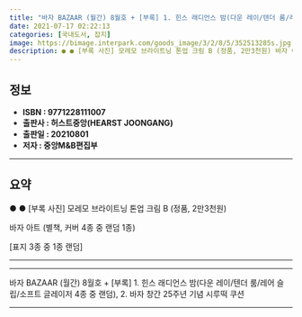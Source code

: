 ```yaml
---
title: "바자 BAZAAR (월간) 8월호 + [부록] 1. 힌스 래디언스 밤(다운 레이/텐더 룸/레어 슬립/소프트 글레이저 4종 중 랜덤), 2. 바자 창간 25주년 기념 시루떡 쿠션"
date: 2021-07-17 02:22:13
categories: [국내도서, 잡지]
image: https://bimage.interpark.com/goods_image/3/2/8/5/352513285s.jpg
description: ● ● [부록 사진] 모레모 브라이트닝 톤업 크림 B (정품, 2만3천원) 바자 아트 (별책, 커버 4종 중 랜덤 1종) [표지 3종 중 1종 랜덤]
---
```


## **정보**

- **ISBN : 9771228111007**
- **출판사 : 허스트중앙(HEARST JOONGANG)**
- **출판일 : 20210801**
- **저자 : 중앙M&B편집부**

------



## **요약**

●  ●  [부록 사진]
모레모 브라이트닝 톤업 크림 B (정품, 2만3천원)

바자 아트 (별책, 커버 4종 중 랜덤 1종)





[표지 3종 중 1종 랜덤]

------



------


바자 BAZAAR (월간) 8월호 + [부록] 1. 힌스 래디언스 밤(다운 레이/텐더 룸/레어 슬립/소프트 글레이저 4종 중 랜덤), 2. 바자 창간 25주년 기념 시루떡 쿠션 

------


